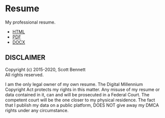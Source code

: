 # Resume
My professional resume.

- [HTML](http://sbennett1990.github.io/Resume/)
- [PDF](http://sbennett1990.github.io/Resume/resume.pdf)
- [DOCX](http://sbennett1990.github.io/Resume/resume.docx)

## DISCLAIMER
Copyright (c) 2015-2020, Scott Bennett  
All rights reserved.

I am the only legal owner of my own resume. The Digital Millennium Copyright
Act protects my rights in this matter. Any misuse of my resume or data contained
in it, can and will be prosecuted in a Federal Court. The competent court will
be the one closer to my physical residence. The fact that I publish my data on
a public platform, DOES NOT give away my DMCA rights under any circumstance.
